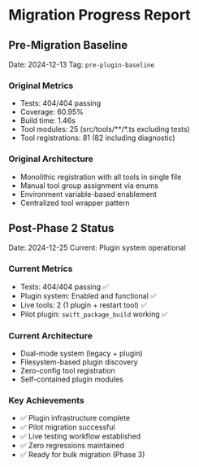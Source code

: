 # Migration Progress Report

## Pre-Migration Baseline
Date: 2024-12-13
Tag: `pre-plugin-baseline`

### Original Metrics
- Tests: 404/404 passing
- Coverage: 60.95%
- Build time: 1.46s
- Tool modules: 25 (src/tools/**/*.ts excluding tests)
- Tool registrations: 81 (82 including diagnostic)

### Original Architecture
- Monolithic registration with all tools in single file
- Manual tool group assignment via enums
- Environment variable-based enablement
- Centralized tool wrapper pattern

## Post-Phase 2 Status
Date: 2024-12-25
Current: Plugin system operational

### Current Metrics
- Tests: 404/404 passing ✅
- Plugin system: Enabled and functional ✅
- Live tools: 2 (1 plugin + restart tool) ✅
- Pilot plugin: `swift_package_build` working ✅

### Current Architecture
- Dual-mode system (legacy + plugin)
- Filesystem-based plugin discovery
- Zero-config tool registration
- Self-contained plugin modules

### Key Achievements
- ✅ Plugin infrastructure complete
- ✅ Pilot migration successful
- ✅ Live testing workflow established
- ✅ Zero regressions maintained
- ✅ Ready for bulk migration (Phase 3) 